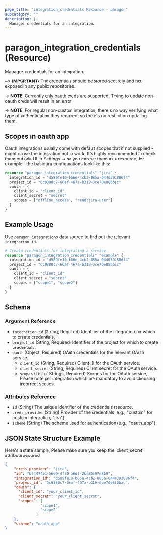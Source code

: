 ```yaml
---
page_title: "integration_credentials Resource - paragon"
subcategory: ""
description: |-
  Manages credentials for an integration.
---
```


# paragon_integration_credentials (Resource)

Manages credentials for an integration.

~> **IMPORTANT:** 
The credentials should be stored securely and not exposed in any public repositories.

-> **NOTE:** Currently only oauth creds are supported, Trying to update non-oauth creds will result in an error

-> **NOTE:** For regular non-custom integration, there's no way verifying what type of authentication they required, so there's no restriction updating them.

## Scopes in oauth app
Oauth integrations usually come with default scopes that if not supplied - might cause the integration not to work.
It's highly recommended to check them out (via UI -> Settings -> so you can set them as a resource, for example - the basic jira configurations look like this:
```terraform
resource "paragon_integration_credentials" "jira" {
  integration_id = "d589fe10-b66e-4cb2-885a-0440393886f4"
  project_id = "6c9880c7-66af-467a-b319-0ce70e886bac"
  oauth = {
    client_id = "client_id"
    client_secret = "secret"
    scopes = ["offline_access", "read:jira-user"]
  }
}
```

## Example Usage

Use `paragon_integrations` data source to find out the relevant `integration_id`.

```terraform
# Create credentials for integrating a service
resource "paragon_integration_credentials" "example" {
  integration_id = "d589fe10-b66e-4cb2-885a-0440393886f4"
  project_id = "6c9880c7-66af-467a-b319-0ce70e886bac"
  oauth = {
    client_id = "client_id"
    client_secret = "secret"
    scopes = ["scope1", "scope2"]
  }
}
```

## Schema

### Argument Reference

- `integration_id` (String, Required) Identifier of the integration for which to create credentials.
- `project_id` (String, Required) Identifier of the project for which to create credentials.
- `oauth` (Object, Required) OAuth credentials for the relevant OAuth service.
  - `client_id` (String, Required) Client ID for the OAuth service.
  - `client_secret` (String, Required) Client secret for the OAuth service.
  - `scopes` (List of Strings, Required) Scopes for the OAuth service, Please note per integration which are mandatory to avoid choosing incorrect scopes.

### Attributes Reference

- `id` (String) The unique identifier of the credentials resource.
- `creds_provider` (String) Provider of the credentials (e.g., "custom" for custom integration, "jira").
- `scheme` (String) The scheme used for authentication (e.g., "oauth_app").

## JSON State Structure Example

Here's a state sample, Please make sure you keep the `client_secret' attribute secured

```json
{
    "creds_provider": "jira",
    "id": "b9447451-56e0-4f70-a6df-2be85597e859",
    "integration_id": "d589fe10-b66e-4cb2-885a-0440393886f4",
    "project_id": "6c9880c7-66af-467a-b319-0ce70e886bac",
    "oauth": {
      "client_id": "your_client_id",
      "client_secret": "your_client_secret",
      "scopes": [
                "scope1",
                "scope2"
              ]
    },   
    "scheme": "oauth_app"
}
```
